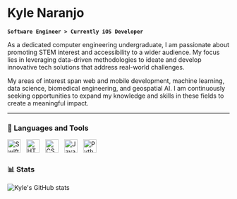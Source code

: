# Kyle Naranjo

**` Software Engineer > Currently iOS Developer `**

As a dedicated computer engineering undergraduate, I am passionate about promoting STEM interest and accessibility to a wider audience. My focus lies in leveraging data-driven methodologies to ideate and develop innovative tech solutions that address real-world challenges.

My areas of interest span web and mobile development, machine learning, data science, biomedical engineering, and geospatial AI. I am continuously seeking opportunities to expand my knowledge and skills in these fields to create a meaningful impact.

---

### 🧰 Languages and Tools

<img align="left" alt="Swift" width="30px" style="padding-right:10px;" src="https://cdn.jsdelivr.net/gh/devicons/devicon/icons/swift/swift-original.svg" />
<img align="left" alt="HTML" width="30px" style="padding-right:10px;" src="https://cdn.jsdelivr.net/gh/devicons/devicon/icons/html5/html5-plain.svg" />
<img align="left" alt="CSS" width="30px" style="padding-right:10px;" src="https://cdn.jsdelivr.net/gh/devicons/devicon/icons/css3/css3-plain.svg" />
<img align="left" alt="JavaScript" width="30px" style="padding-right:10px;" src="https://cdn.jsdelivr.net/gh/devicons/devicon/icons/javascript/javascript-plain.svg" />
<img align="left" alt="Python" width="30px" style="padding-right:10px;" src="https://cdn.jsdelivr.net/gh/devicons/devicon/icons/python/python-plain.svg" />


<br>
<br>




### 📊 Stats

![Kyle's GitHub stats](https://github-readme-stats.vercel.app/api?username=teslakoile&show_icons=true&theme=gruvbox)
